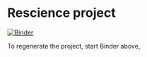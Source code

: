 # Rescience project


[![Binder](https://mybinder.org/badge_logo.svg)](https://mybinder.org/v2/gh/sje30/rescience-hor/master?urlpath=rstudio)

To regenerate the project, start Binder above, 


